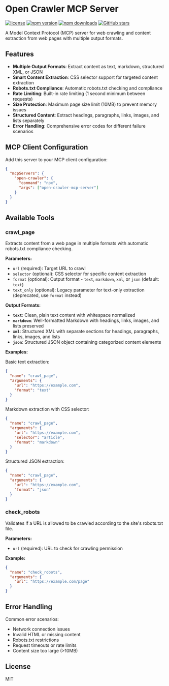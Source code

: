 # Open Crawler MCP Server

[![license](https://img.shields.io/npm/l/open-crawler-mcp-server)](https://github.com/elchika-inc/open-crawler-mcp-server/blob/main/LICENSE)
[![npm version](https://img.shields.io/npm/v/open-crawler-mcp-server)](https://www.npmjs.com/package/open-crawler-mcp-server)
[![npm downloads](https://img.shields.io/npm/dm/open-crawler-mcp-server)](https://www.npmjs.com/package/open-crawler-mcp-server)
[![GitHub stars](https://img.shields.io/github/stars/elchika-inc/open-crawler-mcp-server)](https://github.com/elchika-inc/open-crawler-mcp-server)

A Model Context Protocol (MCP) server for web crawling and content extraction from web pages with multiple output formats.

## Features

- **Multiple Output Formats**: Extract content as text, markdown, structured XML, or JSON
- **Smart Content Extraction**: CSS selector support for targeted content extraction  
- **Robots.txt Compliance**: Automatic robots.txt checking and compliance
- **Rate Limiting**: Built-in rate limiting (1 second minimum between requests)
- **Size Protection**: Maximum page size limit (10MB) to prevent memory issues
- **Structured Content**: Extract headings, paragraphs, links, images, and lists separately
- **Error Handling**: Comprehensive error codes for different failure scenarios

## MCP Client Configuration

Add this server to your MCP client configuration:

```json
{
  "mcpServers": {
    "open-crawler": {
      "command": "npx",
      "args": ["open-crawler-mcp-server"]
    }
  }
}
```

## Available Tools

### crawl_page

Extracts content from a web page in multiple formats with automatic robots.txt compliance checking.

**Parameters:**
- `url` (required): Target URL to crawl
- `selector` (optional): CSS selector for specific content extraction
- `format` (optional): Output format - `text`, `markdown`, `xml`, or `json` (default: `text`)
- `text_only` (optional): Legacy parameter for text-only extraction (deprecated, use `format` instead)

**Output Formats:**

- **`text`**: Clean, plain text content with whitespace normalized
- **`markdown`**: Well-formatted Markdown with headings, links, images, and lists preserved
- **`xml`**: Structured XML with separate sections for headings, paragraphs, links, images, and lists
- **`json`**: Structured JSON object containing categorized content elements

**Examples:**

Basic text extraction:
```json
{
  "name": "crawl_page",
  "arguments": {
    "url": "https://example.com",
    "format": "text"
  }
}
```

Markdown extraction with CSS selector:
```json
{
  "name": "crawl_page",
  "arguments": {
    "url": "https://example.com",
    "selector": "article",
    "format": "markdown"
  }
}
```

Structured JSON extraction:
```json
{
  "name": "crawl_page",
  "arguments": {
    "url": "https://example.com",
    "format": "json"
  }
}
```

### check_robots

Validates if a URL is allowed to be crawled according to the site's robots.txt file.

**Parameters:**
- `url` (required): URL to check for crawling permission

**Example:**
```json
{
  "name": "check_robots",
  "arguments": {
    "url": "https://example.com/page"
  }
}
```

## Error Handling

Common error scenarios:
- Network connection issues
- Invalid HTML or missing content  
- Robots.txt restrictions
- Request timeouts or rate limits
- Content size too large (>10MB)

## License

MIT